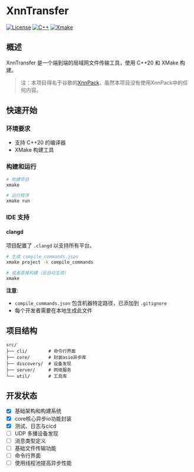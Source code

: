 # XnnTransfer

[![License](https://img.shields.io/badge/License-MIT-blue.svg)](https://opensource.org/licenses/MIT)
[![C++](https://img.shields.io/badge/C++-20-blue.svg)](https://en.cppreference.com/)
[![Xmake](https://img.shields.io/badge/XMake-2.x-green.svg)](https://xmake.io/)

## 概述

XnnTransfer 是一个端到端的局域网文件传输工具，使用 C++20 和 XMake 构建。

> 注：本项目得名于谷歌的[XnnPack](https://github.com/google/XNNPACK)，虽然本项目没有使用XnnPack中的任何内容。

## 快速开始

### 环境要求

- 支持 C++20 的编译器
- XMake 构建工具

### 构建和运行

```bash
# 构建项目
xmake

# 运行程序
xmake run
```

### IDE 支持

#### clangd

项目配置了 `.clangd` 以支持所有平台。

```bash
# 生成 compile_commands.json
xmake project -k compile_commands

# 或者直接构建（会自动生成）
xmake
```

**注意**: 
- `compile_commands.json` 包含机器特定路径，已添加到 `.gitignore`
- 每个开发者需要在本地生成此文件

## 项目结构

```
src/
├── cli/        # 命令行界面
├── core/       # 封装asio异步库
├── discovery/  # 设备发现
├── server/     # 网络服务
└── util/       # 工具库
```

## 开发状态

- [x] 基础架构和构建系统
- [x] core核心异步io功能封装
- [x] 测试、日志与cicd
- [ ] UDP 多播设备发现
- [ ] 消息类型定义
- [ ] 基础文件传输功能
- [ ] 命令行界面
- [ ] 使用线程池提高异步性能